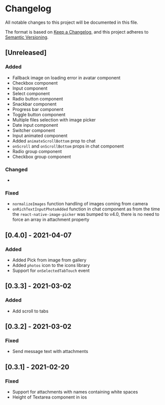 # Changelog

All notable changes to this project will be documented in this file.

The format is based on [Keep a Changelog](https://keepachangelog.com/en/1.0.0/),
and this project adheres to [Semantic Versioning](https://semver.org/spec/v2.0.0.html).

## [Unreleased]

### Added

* Fallback image on loading error in avatar component
* Checkbox component
* Input component
* Select component
* Radio button component
* Snackbar component
* Progress bar component
* Toggle button component
* Multiple files selection with image picker
* Date input component
* Switcher component
* Input animated component
* Added `animateScrollBottom` prop to chat
* `onScroll` and `onScrollBottom` props in chat component
* Radio group component
* Checkbox group component

### Changed

*

### Fixed

* `normalizeImages` function handling of images coming from camera
* `onRichTextInputPhotoAdded` function in chat component as from the time the `react-native-image-picker` was bumped to v4.0, there is no need to force an array in attachment property

## [0.4.0] - 2021-04-07

### Added

* Added Pick from image from gallery
* Added `photos` icon to the icons library
* Support for `onSelectedTabTouch` event

## [0.3.3] - 2021-03-02

### Added

* Add scroll to tabs

## [0.3.2] - 2021-03-02

### Fixed

* Send message text with attachments

## [0.3.1] - 2021-02-20

### Fixed

* Support for attachments with names containing white spaces
* Height of Textarea component in ios
